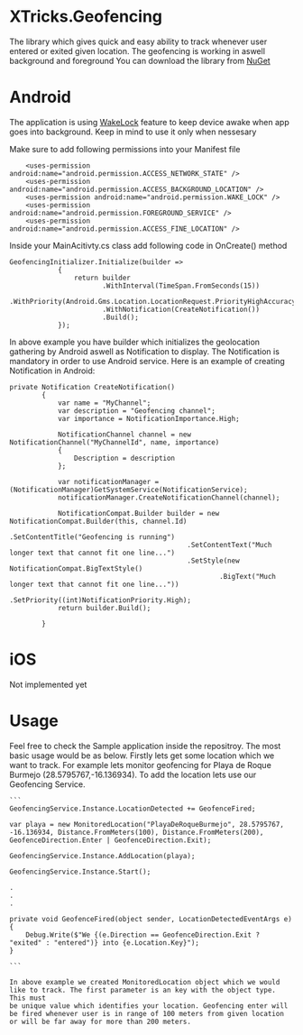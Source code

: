 # XTricks.Geofencing

The library which gives quick and easy ability to track whenever user entered or exited given location. The geofencing is working in aswell background and foreground
You can download the library from [NuGet](https://www.nuget.org/packages/XTricks.Geofencing/0.1.9)


# Android
The application is using [WakeLock](https://developer.android.com/training/scheduling/wakelock) feature to keep device awake when app goes into 
background. Keep in mind to use it only when nessesary 

Make sure to add following permissions into your Manifest file

```` 
	<uses-permission android:name="android.permission.ACCESS_NETWORK_STATE" />
	<uses-permission android:name="android.permission.ACCESS_BACKGROUND_LOCATION" />
	<uses-permission android:name="android.permission.WAKE_LOCK" />
	<uses-permission android:name="android.permission.FOREGROUND_SERVICE" />
	<uses-permission android:name="android.permission.ACCESS_FINE_LOCATION" />
````

Inside your MainAcitivty.cs class add following code in OnCreate() method

```` 
GeofencingInitializer.Initialize(builder =>
            {
                return builder
                       .WithInterval(TimeSpan.FromSeconds(15))
                       .WithPriority(Android.Gms.Location.LocationRequest.PriorityHighAccuracy)
                       .WithNotification(CreateNotification())
                       .Build();
            });
````

In above example you have builder which initializes the geolocation gathering by Android aswell as Notification to display.
The Notification is mandatory in order to use Android service. Here is an example of creating Notification in Android:


```` 
private Notification CreateNotification()
        {
            var name = "MyChannel";
            var description = "Geofencing channel";
            var importance = NotificationImportance.High;

            NotificationChannel channel = new NotificationChannel("MyChannelId", name, importance)
            {
                Description = description
            };

            var notificationManager = (NotificationManager)GetSystemService(NotificationService);
            notificationManager.CreateNotificationChannel(channel);

            NotificationCompat.Builder builder = new NotificationCompat.Builder(this, channel.Id)
                                            .SetContentTitle("Geofencing is running")
                                            .SetContentText("Much longer text that cannot fit one line...")
                                            .SetStyle(new NotificationCompat.BigTextStyle()
                                                    .BigText("Much longer text that cannot fit one line..."))
                                            .SetPriority((int)NotificationPriority.High);
            return builder.Build();

        }
````

# iOS

Not implemented yet


# Usage
Feel free to check the Sample application inside the repositroy. The most basic usage would be as below.
Firstly lets get some location which we want to track. For example lets monitor geofencing for
Playa de Roque Burmejo (28.5795767,-16.136934). To add the location lets use our Geofencing Service.


```` 
```
GeofencingService.Instance.LocationDetected += GeofenceFired;

var playa = new MonitoredLocation("PlayaDeRoqueBurmejo", 28.5795767, -16.136934, Distance.FromMeters(100), Distance.FromMeters(200), GeofenceDirection.Enter | GeofenceDirection.Exit);

GeofencingService.Instance.AddLocation(playa);

GeofencingService.Instance.Start();

.
.
.

private void GeofenceFired(object sender, LocationDetectedEventArgs e)
{
    Debug.Write($"We {(e.Direction == GeofenceDirection.Exit ? "exited" : "entered")} into {e.Location.Key}");
}
 
```

In above example we created MonitoredLocation object which we would like to track. The first parameter is an key with the object type. This must
be unique value which identifies your location. Geofencing enter will be fired whenever user is in range of 100 meters from given location or will be far away for more than 200 meters.








